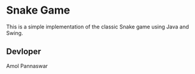 # Snake Game

This is a simple implementation of the classic Snake game using Java and Swing.

## Devloper

  Amol Pannaswar
